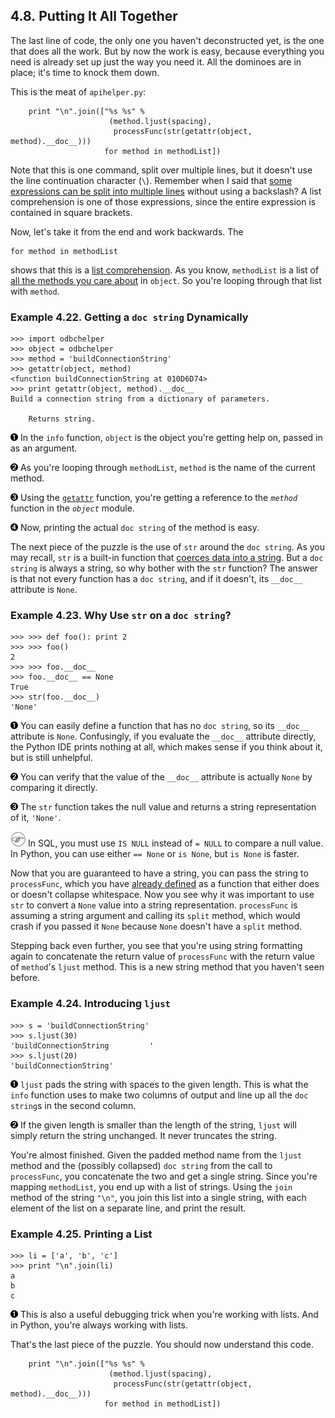 

4.8. Putting It All Together
----------------------------

The last line of code, the only one you haven't deconstructed yet, is
the one that does all the work. But by now the work is easy, because
everything you need is already set up just the way you need it. All the
dominoes are in place; it's time to knock them down.

This is the meat of `apihelper.py`:

        print "\n".join(["%s %s" %
                          (method.ljust(spacing),
                           processFunc(str(getattr(object, method).__doc__)))
                         for method in methodList])

Note that this is one command, split over multiple lines, but it doesn't
use the line continuation character (`\`). Remember when I said that
[some expressions can be split into multiple
lines](../native_data_types/declaring_variables.html#tip.implicitmultiline)
without using a backslash? A list comprehension is one of those
expressions, since the entire expression is contained in square
brackets.

Now, let's take it from the end and work backwards. The

    for method in methodList

shows that this is a [list
comprehension](../native_data_types/mapping_lists.html "3.6. Mapping Lists").
As you know, `methodList` is a list of [all the methods you care
about](filtering_lists.html#apihelper.filter.care) in `object`. So
you're looping through that list with `method`.

### Example 4.22. Getting a `doc string` Dynamically

    >>> import odbchelper
    >>> object = odbchelper                   
    >>> method = 'buildConnectionString'      
    >>> getattr(object, method)               
    <function buildConnectionString at 010D6D74>
    >>> print getattr(object, method).__doc__ 
    Build a connection string from a dictionary of parameters.

        Returns string.



[![1](../images/callouts/1.png)](#apihelper.alltogether.1.1) In the `info` function, `object` is the object you're getting help on, passed in as an argument. 

[![2](../images/callouts/2.png)](#apihelper.alltogether.1.2) As you're looping through `methodList`, `method` is the name of the current method. 

[![3](../images/callouts/3.png)](#apihelper.alltogether.1.3) Using the [`getattr`](getattr.html "4.4. Getting Object References With getattr") function, you're getting a reference to the *`method`* function in the *`object`* module. 

[![4](../images/callouts/4.png)](#apihelper.alltogether.1.4) Now, printing the actual `doc string` of the method is easy. 

The next piece of the puzzle is the use of `str` around the
`doc string`. As you may recall, `str` is a built-in function that
[coerces data into a
string](built_in_functions.html "4.3. Using type, str, dir, and Other Built-In Functions").
But a `doc string` is always a string, so why bother with the `str`
function? The answer is that not every function has a `doc string`, and
if it doesn't, its `__doc__` attribute is `None`.

### Example 4.23. Why Use `str` on a `doc string`?

    >>> >>> def foo(): print 2
    >>> >>> foo()
    2
    >>> >>> foo.__doc__     
    >>> foo.__doc__ == None 
    True
    >>> str(foo.__doc__)    
    'None'



[![1](../images/callouts/1.png)](#apihelper.alltogether.2.1) You can easily define a function that has no `doc string`, so its `__doc__` attribute is `None`. Confusingly, if you evaluate the `__doc__` attribute directly, the Python IDE prints nothing at all, which makes sense if you think about it, but is still unhelpful. 

[![2](../images/callouts/2.png)](#apihelper.alltogether.2.2) You can verify that the value of the `__doc__` attribute is actually `None` by comparing it directly. 

[![3](../images/callouts/3.png)](#apihelper.alltogether.2.3) The `str` function takes the null value and returns a string representation of it, `'None'`. 


![Note](../images/note.png) 
In SQL, you must use `IS NULL` instead of `= NULL` to compare a null value. In Python, you can use either `== None` or `is None`, but `is None` is faster. 

Now that you are guaranteed to have a string, you can pass the string to
`processFunc`, which you have [already
defined](lambda_functions.html "4.7. Using lambda Functions") as a
function that either does or doesn't collapse whitespace. Now you see
why it was important to use `str` to convert a `None` value into a
string representation. `processFunc` is assuming a string argument and
calling its `split` method, which would crash if you passed it `None`
because `None` doesn't have a `split` method.

Stepping back even further, you see that you're using string formatting
again to concatenate the return value of `processFunc` with the return
value of `method`'s `ljust` method. This is a new string method that you
haven't seen before.

### Example 4.24. Introducing `ljust`

    >>> s = 'buildConnectionString'
    >>> s.ljust(30) 
    'buildConnectionString         '
    >>> s.ljust(20) 
    'buildConnectionString'



[![1](../images/callouts/1.png)](#apihelper.alltogether.3.1) `ljust` pads the string with spaces to the given length. This is what the `info` function uses to make two columns of output and line up all the `doc string`s in the second column. 

[![2](../images/callouts/2.png)](#apihelper.alltogether.3.2) If the given length is smaller than the length of the string, `ljust` will simply return the string unchanged. It never truncates the string. 

You're almost finished. Given the padded method name from the `ljust`
method and the (possibly collapsed) `doc string` from the call to
`processFunc`, you concatenate the two and get a single string. Since
you're mapping `methodList`, you end up with a list of strings. Using
the `join` method of the string `"\n"`, you join this list into a single
string, with each element of the list on a separate line, and print the
result.

### Example 4.25. Printing a List

    >>> li = ['a', 'b', 'c']
    >>> print "\n".join(li) 
    a
    b
    c



[![1](../images/callouts/1.png)](#apihelper.alltogether.4.1) This is also a useful debugging trick when you're working with lists. And in Python, you're always working with lists. 

That's the last piece of the puzzle. You should now understand this
code.

        print "\n".join(["%s %s" %
                          (method.ljust(spacing),
                           processFunc(str(getattr(object, method).__doc__)))
                         for method in methodList])

  

